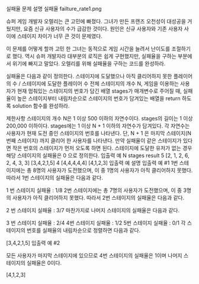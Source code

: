 실패율
문제 설명
실패율
failture_rate1.png

슈퍼 게임 개발자 오렐리는 큰 고민에 빠졌다. 그녀가 만든 프랜즈 오천성이 대성공을 거뒀지만, 요즘 신규 사용자의 수가 급감한 것이다. 원인은 신규 사용자와 기존 사용자 사이에 스테이지 차이가 너무 큰 것이 문제였다.

이 문제를 어떻게 할까 고민 한 그녀는 동적으로 게임 시간을 늘려서 난이도를 조절하기로 했다. 역시 슈퍼 개발자라 대부분의 로직은 쉽게 구현했지만, 실패율을 구하는 부분에서 위기에 빠지고 말았다. 오렐리를 위해 실패율을 구하는 코드를 완성하라.

실패율은 다음과 같이 정의한다.
스테이지에 도달했으나 아직 클리어하지 못한 플레이어의 수 / 스테이지에 도달한 플레이어 수
전체 스테이지의 개수 N, 게임을 이용하는 사용자가 현재 멈춰있는 스테이지의 번호가 담긴 배열 stages가 매개변수로 주어질 때, 실패율이 높은 스테이지부터 내림차순으로 스테이지의 번호가 담겨있는 배열을 return 하도록 solution 함수를 완성하라.

제한사항
스테이지의 개수 N은 1 이상 500 이하의 자연수이다.
stages의 길이는 1 이상 200,000 이하이다.
stages에는 1 이상 N + 1 이하의 자연수가 담겨있다.
각 자연수는 사용자가 현재 도전 중인 스테이지의 번호를 나타낸다.
단, N + 1 은 마지막 스테이지(N 번째 스테이지) 까지 클리어 한 사용자를 나타낸다.
만약 실패율이 같은 스테이지가 있다면 작은 번호의 스테이지가 먼저 오도록 하면 된다.
스테이지에 도달한 유저가 없는 경우 해당 스테이지의 실패율은 0 으로 정의한다.
입출력 예
N    stages    result
5    [2, 1, 2, 6, 2, 4, 3, 3]    [3,4,2,1,5]
4    [4,4,4,4,4]    [4,1,2,3]
입출력 예 설명
입출력 예 #1
1번 스테이지에는 총 8명의 사용자가 도전했으며, 이 중 1명의 사용자가 아직 클리어하지 못했다. 따라서 1번 스테이지의 실패율은 다음과 같다.

1 번 스테이지 실패율 : 1/8
2번 스테이지에는 총 7명의 사용자가 도전했으며, 이 중 3명의 사용자가 아직 클리어하지 못했다. 따라서 2번 스테이지의 실패율은 다음과 같다.

2 번 스테이지 실패율 : 3/7
마찬가지로 나머지 스테이지의 실패율은 다음과 같다.

3 번 스테이지 실패율 : 2/4
4번 스테이지 실패율 : 1/2
5번 스테이지 실패율 : 0/1
각 스테이지의 번호를 실패율의 내림차순으로 정렬하면 다음과 같다.

[3,4,2,1,5]
입출력 예 #2

모든 사용자가 마지막 스테이지에 있으므로 4번 스테이지의 실패율은 1이며 나머지 스테이지의 실패율은 0이다.

[4,1,2,3]
